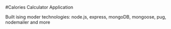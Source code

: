 #Calories Calculator Application

Built ising moder technologies: node.js, express, mongoDB, mongoose, pug, nodemailer and more
